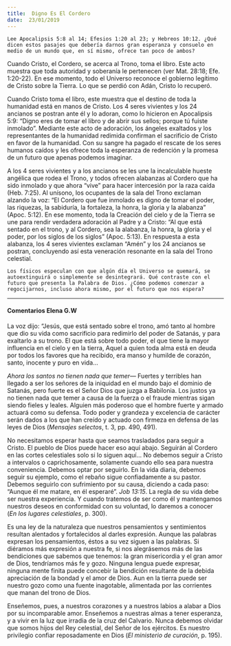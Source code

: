 ```yaml
---
title:  Digno Es El Cordero
date:  23/01/2019
---
```


`Lee Apocalipsis 5:8 al 14; Efesios 1:20 al 23; y Hebreos 10:12. ¿Qué dicen estos pasajes que debería darnos gran esperanza y consuelo en medio de un mundo que, en sí mismo, ofrece tan poco de ambos?`

Cuando Cristo, el Cordero, se acerca al Trono, toma el libro. Este acto muestra que toda autoridad y soberanía le pertenecen (ver Mat. 28:18; Efe. 1:20-22). En ese momento, todo el Universo reconoce el gobierno legítimo de Cristo sobre la Tierra. Lo que se perdió con Adán, Cristo lo recuperó.

Cuando Cristo toma el libro, este muestra que el destino de toda la humanidad está en manos de Cristo. Los 4 seres vivientes y los 24 ancianos se postran ante él y lo adoran, como lo hicieron en Apocalipsis 5:9: “Digno eres de tomar el libro y de abrir sus sellos; porque tú fuiste inmolado”. Mediante este acto de adoración, los ángeles exaltados y los representantes de la humanidad redimida confirman el sacrificio de Cristo en favor de la humanidad. Con su sangre ha pagado el rescate de los seres humanos caídos y les ofrece toda la esperanza de redención y la promesa de un futuro que apenas podemos imaginar.

A los 4 seres vivientes y a los ancianos se les une la incalculable hueste angélica que rodea el Trono, y todos ofrecen alabanzas al Cordero que ha sido inmolado y que ahora “vive” para hacer intercesión por la raza caída (Heb. 7:25). Al unísono, los ocupantes de la sala del Trono exclaman alzando la voz: “El Cordero que fue inmolado es digno de tomar el poder, las riquezas, la sabiduría, la fortaleza, la honra, la gloria y la alabanza” (Apoc. 5:12). En ese momento, toda la Creación del cielo y de la Tierra se une para rendir verdadera adoración al Padre y a Cristo: “Al que está sentado en el trono, y al Cordero, sea la alabanza, la honra, la gloria y el poder, por los siglos de los siglos” (Apoc. 5:13). En respuesta a esta alabanza, los 4 seres vivientes exclaman “Amén” y los 24 ancianos se postran, concluyendo así esta veneración resonante en la sala del Trono celestial.

`Los físicos especulan con que algún día el Universo se quemará, se autoextinguirá o simplemente se desintegrará. Qué contraste con el futuro que presenta la Palabra de Dios. ¿Cómo podemos comenzar a regocijarnos, incluso ahora mismo, por el futuro que nos espera?`

---

#### Comentarios Elena G.W

La voz dijo: “Jesús, que está sentado sobre el trono, amó tanto al hombre que dio su vida como sacrificio para redimirlo del poder de Satanás, y para exaltarlo a su trono. El que está sobre todo poder, el que tiene la mayor influencia en el cielo y en la tierra, Aquel a quien toda alma está en deuda por todos los favores que ha recibido, era manso y humilde de corazón, santo, inocente y puro en vida…

_Ahora los santos no tienen nada que temer_— Fuertes y terribles han llegado a ser los señores de la iniquidad en el mundo bajo el dominio de Satanás, pero fuerte es el Señor Dios que juzga a Babilonia. Los justos ya no tienen nada que temer a causa de la fuerza o el fraude mientras sigan siendo fieles y leales. Alguien más poderoso que el hombre fuerte y armado actuará como su defensa. Todo poder y grandeza y excelencia de carácter serán dados a los que han creído y actuado con firmeza en defensa de las leyes de Dios (_Mensajes selectos_, t. 3, pp. 490, 491).

No necesitamos esperar hasta que seamos trasladados para seguir a Cristo. El pueblo de Dios puede hacer eso aquí abajo. Seguirán al Cordero en las cortes celestiales solo si lo siguen aquí… No debemos seguir a Cristo a intervalos o caprichosamente, solamente cuando ello sea para nuestra conveniencia. Debemos optar por seguirlo. En la vida diaria, debemos seguir su ejemplo, como el rebaño sigue confiadamente a su pastor. Debemos seguirlo con sufrimiento por su causa, diciendo a cada paso: “Aunque él me matare, en él esperaré”. _Job 13:15_. La regla de su vida debe ser nuestra experiencia. Y cuando tratemos de ser como él y mantengamos nuestros deseos en conformidad con su voluntad, lo daremos a conocer (_En los lugares celestiales_, p. 300).

Es una ley de la naturaleza que nuestros pensamientos y sentimientos resultan alentados y fortalecidos al darles expresión. Aunque las palabras expresan los pensamientos, éstos a su vez siguen a las palabras. Si diéramos más expresión a nuestra fe, si nos alegrásemos más de las bendiciones que sabemos que tenemos: la gran misericordia y el gran amor de Dios, tendríamos más fe y gozo. Ninguna lengua puede expresar, ninguna mente finita puede concebir la bendición resultante de la debida apreciación de la bondad y el amor de Dios. Aun en la tierra puede ser nuestro gozo como una fuente inagotable, alimentada por las corrientes que manan del trono de Dios.

Enseñemos, pues, a nuestros corazones y a nuestros labios a alabar a Dios por su incomparable amor. Enseñemos a nuestras almas a tener esperanza, y a vivir en la luz que irradia de la cruz del Calvario. Nunca debemos olvidar que somos hijos del Rey celestial, del Señor de los ejércitos. Es nuestro privilegio confiar reposadamente en Dios (_El ministerio de curación_, p. 195).